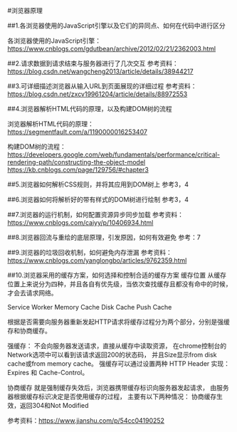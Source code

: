#浏览器原理


##1.各浏览器使用的JavaScript引擎以及它们的异同点、如何在代码中进行区分

各浏览器使用的JavaScript引擎：
https://www.cnblogs.com/gdutbean/archive/2012/02/21/2362003.html


##2.请求数据到请求结束与服务器进行了几次交互
参考资料：
https://blog.csdn.net/wangcheng2013/article/details/38944217


##3.可详细描述浏览器从输入URL到页面展现的详细过程
参考资料：
https://blog.csdn.net/zxcv19961204/article/details/88972553

##4.浏览器解析HTML代码的原理，以及构建DOM树的流程

浏览器解析HTML代码的原理：https://segmentfault.com/a/1190000016253407

构建DOM树的流程：
https://developers.google.com/web/fundamentals/performance/critical-rendering-path/constructing-the-object-model
https://kb.cnblogs.com/page/129756/#chapter3

##5.浏览器如何解析CSS规则，并将其应用到DOM树上
参考3，4

##6.浏览器如何将解析好的带有样式的DOM树进行绘制
参考3，4

##7.浏览器的运行机制，如何配置资源异步同步加载
参考资料：
https://www.cnblogs.com/caiyy/p/10406934.html

##8.浏览器回流与重绘的底层原理，引发原因，如何有效避免
参考：7

##9.浏览器的垃圾回收机制，如何避免内存泄漏
参考资料：https://www.cnblogs.com/yanglongbo/articles/9762359.html

##10.浏览器采用的缓存方案，如何选择和控制合适的缓存方案
缓存位置
从缓存位置上来说分为四种，并且各自有优先级，当依次查找缓存且都没有命中的时候，才会去请求网络。

Service Worker
Memory Cache
Disk Cache
Push Cache

根据是否需要向服务器重新发起HTTP请求将缓存过程分为两个部分，分别是强缓存和协商缓存。

强缓存：
不会向服务器发送请求，直接从缓存中读取资源，
在chrome控制台的Network选项中可以看到该请求返回200的状态码，
并且Size显示from disk cache或from memory cache。
强缓存可以通过设置两种 HTTP Header 实现：Expires 和 Cache-Control。

协商缓存
就是强制缓存失效后，浏览器携带缓存标识向服务器发起请求，
由服务器根据缓存标识决定是否使用缓存的过程，
主要有以下两种情况：
协商缓存生效，返回304和Not Modified


参考资料：https://www.jianshu.com/p/54cc04190252
